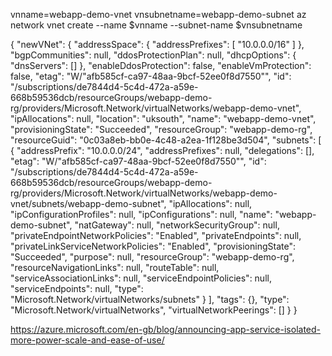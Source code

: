vnname=webapp-demo-vnet
vnsubnetname=webapp-demo-subnet
az network vnet create --name $vnname --subnet-name $vnsubnetname

{
  "newVNet": {
    "addressSpace": {
      "addressPrefixes": [
        "10.0.0.0/16"
      ]
    },
    "bgpCommunities": null,
    "ddosProtectionPlan": null,
    "dhcpOptions": {
      "dnsServers": []
    },
    "enableDdosProtection": false,
    "enableVmProtection": false,
    "etag": "W/\"afb585cf-ca97-48aa-9bcf-52ee0f8d7550\"",
    "id": "/subscriptions/de7844d4-5c4d-472a-a59e-668b59536dcb/resourceGroups/webapp-demo-rg/providers/Microsoft.Network/virtualNetworks/webapp-demo-vnet",
    "ipAllocations": null,
    "location": "uksouth",
    "name": "webapp-demo-vnet",
    "provisioningState": "Succeeded",
    "resourceGroup": "webapp-demo-rg",
    "resourceGuid": "0c03a8eb-bb0e-4c48-a2ea-1f128be3d504",
    "subnets": [
      {
        "addressPrefix": "10.0.0.0/24",
        "addressPrefixes": null,
        "delegations": [],
        "etag": "W/\"afb585cf-ca97-48aa-9bcf-52ee0f8d7550\"",
        "id": "/subscriptions/de7844d4-5c4d-472a-a59e-668b59536dcb/resourceGroups/webapp-demo-rg/providers/Microsoft.Network/virtualNetworks/webapp-demo-vnet/subnets/webapp-demo-subnet",
        "ipAllocations": null,
        "ipConfigurationProfiles": null,
        "ipConfigurations": null,
        "name": "webapp-demo-subnet",
        "natGateway": null,
        "networkSecurityGroup": null,
        "privateEndpointNetworkPolicies": "Enabled",
        "privateEndpoints": null,
        "privateLinkServiceNetworkPolicies": "Enabled",
        "provisioningState": "Succeeded",
        "purpose": null,
        "resourceGroup": "webapp-demo-rg",
        "resourceNavigationLinks": null,
        "routeTable": null,
        "serviceAssociationLinks": null,
        "serviceEndpointPolicies": null,
        "serviceEndpoints": null,
        "type": "Microsoft.Network/virtualNetworks/subnets"
      }
    ],
    "tags": {},
    "type": "Microsoft.Network/virtualNetworks",
    "virtualNetworkPeerings": []
  }
}

https://azure.microsoft.com/en-gb/blog/announcing-app-service-isolated-more-power-scale-and-ease-of-use/

